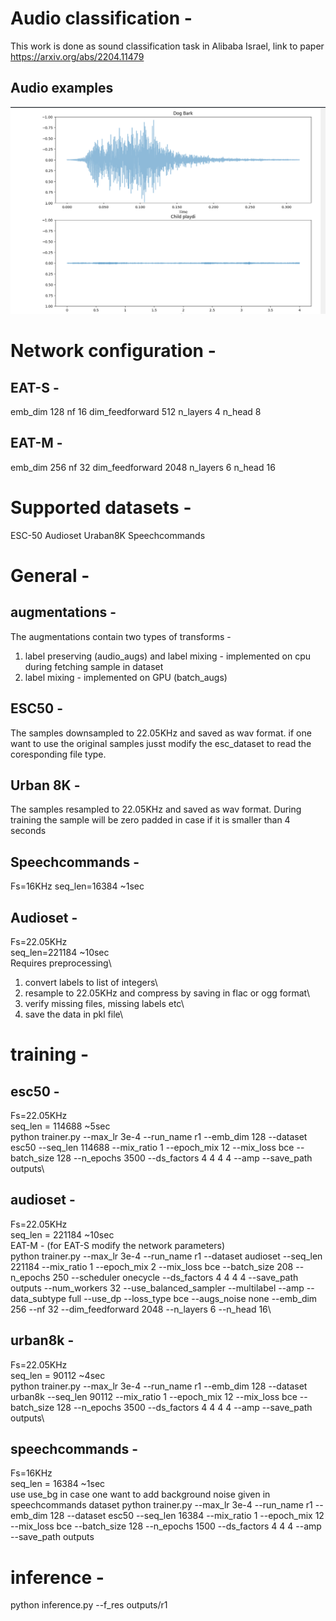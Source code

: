 
# Audio classification - 
This work is done as sound classification task in Alibaba Israel, link to paper https://arxiv.org/abs/2204.11479

## Audio examples
<img src="https://github.com/Sayuksh/Audio-Analysis/blob/main/Screenshot%202024-04-22%20103538.png">

# Network configuration - 
## EAT-S - 
emb_dim 128
nf 16
dim_feedforward 512
n_layers 4
n_head 8

## EAT-M - 
emb_dim 256
nf 32
dim_feedforward 2048
n_layers 6
n_head 16

# Supported datasets -
ESC-50
Audioset
Uraban8K
Speechcommands

# General -
## augmentations -
The augmentations contain two types of transforms -
1. label preserving (audio_augs) and label mixing - implemented on cpu during fetching sample in dataset
2. label mixing - implemented on GPU (batch_augs)

## ESC50 - 
The samples downsampled to 22.05KHz and saved as wav format. if one want to use the original samples jusst modify the esc_dataset to read the coresponding file type.

## Urban 8K - 
The samples resampled to 22.05KHz and saved as wav format. During training the sample will be zero padded in case if it is smaller than 4 seconds

## Speechcommands - 
Fs=16KHz
seq_len=16384 ~1sec

## Audioset - 
Fs=22.05KHz\
seq_len=221184 ~10sec\
Requires preprocessing\
1. convert labels to list of integers\
2. resample to 22.05KHz and compress by saving in flac or ogg format\
3. verify missing files, missing labels etc\
4. save the data in pkl file\

# training - 
## esc50 - 
Fs=22.05KHz\
seq_len = 114688 ~5sec\
python trainer.py --max_lr 3e-4 --run_name r1 --emb_dim 128  --dataset esc50 --seq_len 114688  --mix_ratio 1 --epoch_mix 12 --mix_loss bce --batch_size 128 --n_epochs 3500 --ds_factors 4 4 4 4 --amp --save_path outputs\

## audioset - 
Fs=22.05KHz\
seq_len = 221184 ~10sec\
EAT-M - (for EAT-S modify the network parameters)\
python trainer.py --max_lr 3e-4 --run_name r1 --dataset audioset --seq_len 221184 --mix_ratio 1 --epoch_mix 2 --mix_loss bce --batch_size 208 --n_epochs 250 --scheduler onecycle --ds_factors 4 4 4 4 --save_path outputs --num_workers 32 --use_balanced_sampler --multilabel --amp --data_subtype full --use_dp --loss_type bce --augs_noise none --emb_dim 256 --nf 32 --dim_feedforward 2048 --n_layers 6 --n_head 16\

## urban8k - 
Fs=22.05KHz\
seq_len = 90112 ~4sec\
python trainer.py --max_lr 3e-4 --run_name r1 --emb_dim 128  --dataset urban8k --seq_len 90112  --mix_ratio 1 --epoch_mix 12 --mix_loss bce --batch_size 128 --n_epochs 3500 --ds_factors 4 4 4 4 --amp --save_path outputs\

## speechcommands - 
Fs=16KHz\
seq_len = 16384 ~1sec\
use use_bg in case one want to add background noise given in speechcommands dataset
python trainer.py --max_lr 3e-4 --run_name r1 --emb_dim 128  --dataset esc50 --seq_len 16384  --mix_ratio 1 --epoch_mix 12 --mix_loss bce --batch_size 128 --n_epochs 1500 --ds_factors 4 4 4 --amp --save_path outputs

# inference - 
python inference.py --f_res outputs/r1
